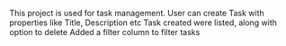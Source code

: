 This project is used for task management.
User can create Task with properties like Title, Description etc
Task created were listed, along with option to delete
Added a filter column to filter tasks
